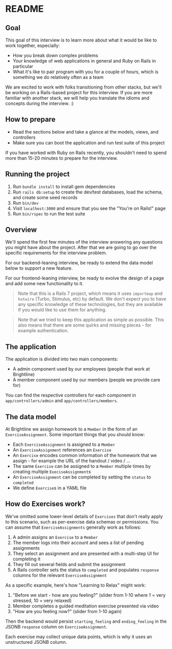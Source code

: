 # README

## Goal

This goal of this interview is to learn more about what it would be like to work together, especially:

- How you break down complex problems
- Your knowledge of web applications in general and Ruby on Rails in particular
- What it's like to pair program with you for a couple of hours, which is something we do relatively often as a team

We are excited to work with folks transitioning from other stacks, but we'll be working on a Rails-based project for this interview. If you are more familiar with another stack, we will help you translate the idioms and concepts during the interview. :)

## How to prepare

- Read the sections below and take a glance at the models, views, and controllers
- Make sure you can boot the application and run test suite of this project

If you have worked with Ruby on Rails recently, you shouldn't need to spend more than 15-20 minutes to prepare for the interview.

## Running the project

1. Run `bundle install` to install gem dependencies
2. Run `rails db:setup` to create the dev/test databases, load the schema, and create some seed records
3. Run `bin/dev`
4. Visit `localhost:3000` and ensure that you see the "You're on Rails!" page
5. Run `bin/rspec` to run the test suite

## Overview

We'll spend the first few minutes of the interview answering any questions you might have about the project. After that we are going to go over the specific requirements for the interview problem.

For our backend-leaning interview, be ready to extend the data model below to support a new feature.

For our frontend-leaning interview, be ready to evolve the design of a page and add some new functionality to it.

> Note that this is a Rails 7 project, which means it uses `importmap` and `hotwire` (Turbo, Stimulus, etc) by default. We don't expect you to have any specific knowledge of these technologies, but they are available if you would like to use them for anything.

> Note that we tried to keep this application as simple as possible. This also means that there are some quirks and missing pieces - for example authentication.


## The application

The application is divided into two main components:
* A admin component used by our employees (people that work at Brightline)
* A member component used by our members (people we provide care for)

You can find the respective controllers for each component in `app/controllers/admin` and `app/controllers/members`.

## The data model

At Brightline we assign homework to a `Member` in the form of an `ExerciseAssignment`. Some important things that you should know:

- Each `ExerciseAssignment` is assigned to a `Member`
- An `ExerciseAssignment` references an `Exercise`
- An `Exercise` encodes common information of the homework that we assign - for example the URL of the handout / video / ...
- The same `Exercise` can be assigned to a `Member` multiple times by creating multiple `ExeciseAssignment`s
- An `ExerciseAssignment` can be completed by setting the `status` to `completed`
- We define `Exercise`s in a YAML file

## How do Exercises work?

We've omitted some lower-level details of `Exercises` that don't really apply to this scenario, such as per-exercise data schemas or permissions. You can assume that `ExerciseAssignments` generally work as follows:

1. A admin assigns an `Exercise` to a `Member`
2. The member logs into their account and sees a list of pending assignments
3. They select an assignment and are presented with a multi-step UI for completing it
4. They fill out several fields and submit the assignment
5. A Rails controller sets the status to `completed` and populates `response` columns for the relevant `ExerciseAssignment`

As a specific example, here's how "Learning to Relax" might work:

1. "Before we start - how are you feeling?" (slider from 1-10 where 1 = very stressed, 10 = very relaxed)
2. Member completes a guided meditation exercise presented via video
3. "How are you feeling now?" (slider from 1-10 again)

Then the backend would persist `starting_feeling` and `ending_feeling` in the JSONB `response`
column on `ExerciseAssignment`.

Each exercise may collect unique data points, which is why it uses an unstructured JSONB column.
